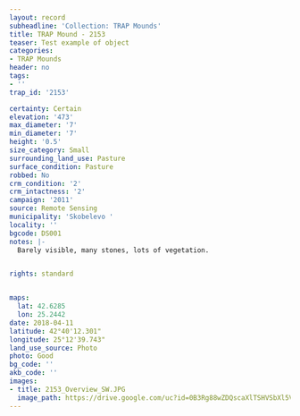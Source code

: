 ```yaml
---
layout: record
subheadline: 'Collection: TRAP Mounds'
title: TRAP Mound - 2153
teaser: Test example of object
categories:
- TRAP Mounds
header: no
tags:
- ''
trap_id: '2153'

certainty: Certain
elevation: '473'
max_diameter: '7'
min_diameter: '7'
height: '0.5'
size_category: Small
surrounding_land_use: Pasture
surface_condition: Pasture
robbed: No
crm_condition: '2'
crm_intactness: '2'
campaign: '2011'
source: Remote Sensing
municipality: 'Skobelevo '
locality: ''
bgcode: DS001
notes: |-
  Barely visible, many stones, lots of vegetation.


rights: standard


maps:
  lat: 42.6285
  lon: 25.2442
date: 2018-04-11
latitude: 42°40'12.301"
longitude: 25°12'39.743"
land_use_source: Photo
photo: Good
bg_code: ''
akb_code: ''
images:
- title: 2153_Overview_SW.JPG
  image_path: https://drive.google.com/uc?id=0B3Rg88wZDQscaXlTSHVSbXl5VTg
---
```

